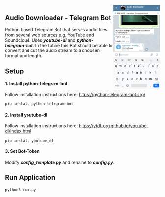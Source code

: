 <img src="preview.jpg" align="right" width="30%">

## Audio Downloader - Telegram Bot

Python based Telegram Bot that serves audio files from several web sources e.g. YouTube and Soundcloud. 
Uses **_youtube-dl_** and **_python-telegram-bot_**. In the future this Bot should be able to convert and cut the audio 
stream to a choosen format and length.



## Setup
#### **1. Install python-telegram-bot**
Follow installation instructions here: https://python-telegram-bot.org/
```
pip install python-telegram-bot
```

#### **2. Install youtube-dl**
Follow installation instructions here: https://ytdl-org.github.io/youtube-dl/index.html
```
pip install youtube_dl
```

#### **3. Set Bot-Token**
Modify **_config_template.py_** and rename to **_config.py_**.

## Run Application
```
python3 run.py
```
